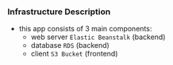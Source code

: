 ### Infrastructure Description

- this app consists of 3 main components:
  - web server `Elastic Beanstalk` (backend)
  - database `RDS` (backend)
  - client `S3 Bucket` (frontend)
